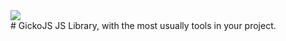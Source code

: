 <div style="margin:0 auto;"><img src="https://raw.githubusercontent.com/alexsan134/GickoJS/master/img/bns.png"/></div>
# GickoJS
JS Library, with the most usually tools in your project.
